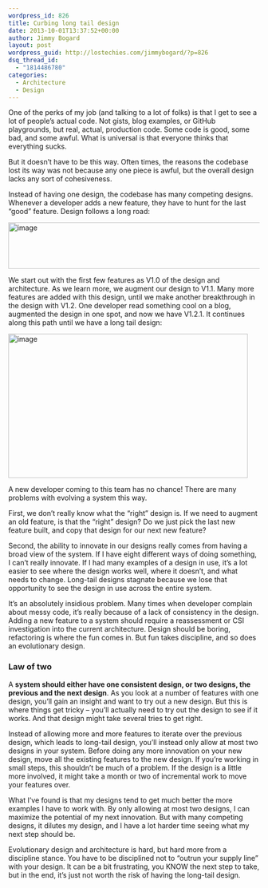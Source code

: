 ```yaml
---
wordpress_id: 826
title: Curbing long tail design
date: 2013-10-01T13:37:52+00:00
author: Jimmy Bogard
layout: post
wordpress_guid: http://lostechies.com/jimmybogard/?p=826
dsq_thread_id:
  - "1814486780"
categories:
  - Architecture
  - Design
---
```

One of the perks of my job (and talking to a lot of folks) is that I get to see a lot of people’s actual code. Not gists, blog examples, or GitHub playgrounds, but real, actual, production code. Some code is good, some bad, and some awful. What is universal is that everyone thinks that everything sucks.

But it doesn’t have to be this way. Often times, the reasons the codebase lost its way was not because any one piece is awful, but the overall design lacks any sort of cohesiveness.

Instead of having one design, the codebase has many competing designs. Whenever a developer adds a new feature, they have to hunt for the last “good” feature. Design follows a long road:

[<img style="border-top: 0px;border-right: 0px;border-bottom: 0px;padding-top: 0px;padding-left: 0px;border-left: 0px;padding-right: 0px" border="0" alt="image" src="http://lostechies.com/jimmybogard/files/2013/10/image_thumb.png" width="640" height="93" />](http://lostechies.com/jimmybogard/files/2013/10/image.png)

We start out with the first few features as V1.0 of the design and architecture. As we learn more, we augment our design to V1.1. Many more features are added with this design, until we make another breakthrough in the design with V1.2. One developer read something cool on a blog, augmented the design in one spot, and now we have V1.2.1. It continues along this path until we have a long tail design:

[<img style="border-top: 0px;border-right: 0px;border-bottom: 0px;padding-top: 0px;padding-left: 0px;border-left: 0px;padding-right: 0px" border="0" alt="image" src="http://lostechies.com/jimmybogard/files/2013/10/image_thumb1.png" width="480" height="289" />](http://lostechies.com/jimmybogard/files/2013/10/image1.png)

A new developer coming to this team has no chance! There are many problems with evolving a system this way.

First, we don’t really know what the “right” design is. If we need to augment an old feature, is that the “right” design? Do we just pick the last new feature built, and copy that design for our next new feature?

Second, the ability to innovate in our designs really comes from having a broad view of the system. If I have eight different ways of doing something, I can’t really innovate. If I had many examples of a design in use, it’s a lot easier to see where the design works well, where it doesn’t, and what needs to change. Long-tail designs stagnate because we lose that opportunity to see the design in use across the entire system.

It’s an absolutely insidious problem. Many times when developer complain about messy code, it’s really because of a lack of consistency in the design. Adding a new feature to a system should require a reassessment or CSI investigation into the current architecture. Design should be boring, refactoring is where the fun comes in. But fun takes discipline, and so does an evolutionary design.

### Law of two

A **system should either have one consistent design, or two designs, the previous and the next design**. As you look at a number of features with one design, you’ll gain an insight and want to try out a new design. But this is where things get tricky – you’ll actually need to try out the design to see if it works. And that design might take several tries to get right.

Instead of allowing more and more features to iterate over the previous design, which leads to long-tail design, you’ll instead only allow at most two designs in your system. Before doing any more innovation on your new design, move all the existing features to the new design. If you’re working in small steps, this shouldn’t be much of a problem. If the design is a little more involved, it might take a month or two of incremental work to move your features over.

What I’ve found is that my designs tend to get much better the more examples I have to work with. By only allowing at most two designs, I can maximize the potential of my next innovation. But with many competing designs, it dilutes my design, and I have a lot harder time seeing what my next step should be.

Evolutionary design and architecture is hard, but hard more from a discipline stance. You have to be disciplined not to “outrun your supply line” with your design. It can be a bit frustrating, you KNOW the next step to take, but in the end, it’s just not worth the risk of having the long-tail design.